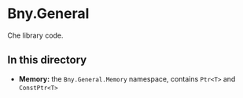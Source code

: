 # Bny.General
Che library code.

## In this directory
- **Memory:** the `Bny.General.Memory` namespace, contains `Ptr<T>` and `ConstPtr<T>`
